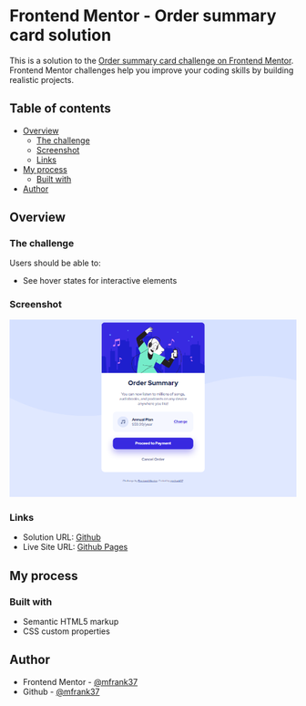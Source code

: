 # Frontend Mentor - Order summary card solution

This is a solution to the [Order summary card challenge on Frontend Mentor](https://www.frontendmentor.io/challenges/order-summary-component-QlPmajDUj). Frontend Mentor challenges help you improve your coding skills by building realistic projects.

## Table of contents

- [Overview](#overview)
  - [The challenge](#the-challenge)
  - [Screenshot](#screenshot)
  - [Links](#links)
- [My process](#my-process)
  - [Built with](#built-with)
- [Author](#author)

## Overview

### The challenge

Users should be able to:

- See hover states for interactive elements

### Screenshot

![screenshot.png](./screenshot.png)

### Links

- Solution URL: [Github](https://github.com/mfrank37/frontend-mastery/tree/master/order-summary-component-main)
- Live Site URL: [Github Pages](https://mfrank37.github.io/interactive-rating-component-main/order-summary-component-main)

## My process

### Built with

- Semantic HTML5 markup
- CSS custom properties

## Author

- Frontend Mentor - [@mfrank37](https://www.frontendmentor.io/profile/mfrank37)
- Github - [@mfrank37](https://github.com/mfrank37)
